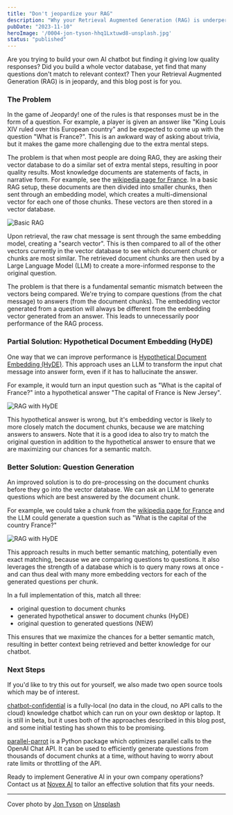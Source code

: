 ```yaml
---
title: "Don't jeopardize your RAG"
description: "Why your Retrieval Augmented Generation (RAG) is underperforming, and what to do about it"
pubDate: "2023-11-10"
heroImage: '/0004-jon-tyson-hhq1Lxtuwd8-unsplash.jpg'
status: "published"
---
```


Are you trying to build your own AI chatbot but finding it giving low quality responses?
Did you build a whole vector database, yet find that many questions don't match to relevant context?
Then your Retrieval Augmented Generation (RAG) is in jeopardy, and this blog post is for you.

### The Problem

In the game of Jeopardy! one of the rules is that responses must be in the form of a question.
For example, a player is given an answer like "King Louis XIV ruled over this European country" and be
expected to come up with the question "What is France?".  This is an awkward way of asking about trivia,
but it makes the game more challenging due to the extra mental steps.

The problem is that when most people are doing RAG, they are asking their vector database to do a similar set of
extra mental steps, resulting in poor quality results.  Most knowledge documents are statements of facts, in narrative form.  For example, see the
[wikipedia page for France](https://en.wikipedia.org/wiki/France).  In a basic RAG setup, these documents are then
divided into smaller chunks, then sent through an embedding model, which creates a multi-dimensional vector for each
one of those chunks.  These vectors are then stored in a vector database.

![Basic RAG](/0004-jeopardize-rag-1.drawio.png)

Upon retrieval, the raw chat message is sent through the same embedding model, creating a "search vector".  This is then
compared to all of the other vectors currently in the vector database to see which document chunk or chunks are most similar.
The retrieved document chunks are then used by a Large Language Model (LLM) to create a more-informed response to the original question.

The problem is that there is a fundamental semantic mismatch between the vectors being compared.  We're trying to compare questions (from the chat message)
to answers (from the document chunks).  The embedding vector generated from a question will always be different from the embedding vector
generated from an answer.  This leads to unnecessarily poor performance of the RAG process.

### Partial Solution: Hypothetical Document Embedding (HyDE)

One way that we can improve performance is [Hypothetical Document Embedding (HyDE)](https://arxiv.org/abs/2212.10496).
This approach uses an LLM to transform the input chat message into answer form, even if it has to hallucinate the answer.

For example, it would turn an input question such as "What is the capital of France?" into a hypothetical answer
"The capital of France is New Jersey".

![RAG with HyDE](/0004-jeopardize-rag-2.drawio.png)

This hypothetical answer is wrong, but it's embedding vector is likely to more closely match
the document chunks, because we are matching answers to answers.  Note that it is a good idea to also try to match the original
question in addition to the hypothetical answer to ensure that we are maximizing our chances for a semantic match.

### Better Solution: Question Generation

An improved solution is to do pre-processing on the document chunks before they go into the vector database.
We can ask an LLM to generate questions which are best answered by the document chunk.

For example, we could take a chunk from the [wikipedia page for France](https://en.wikipedia.org/wiki/France)
and the LLM could generate a question such as "What is the capital of the country France?"

![RAG with HyDE](/0004-jeopardize-rag-3.drawio.png)

This approach results in much better semantic matching, potentially even exact matching, because we are comparing
questions to questions.  It also leverages the strength of a database which is to query many rows at once - and can
thus deal with many more embedding vectors for each of the generated questions per chunk.

In a full implementation of this, match all three:

- original question to document chunks
- generated hypothetical answer to document chunks (HyDE)
- original question to generated questions (NEW)

This ensures that we maximize the chances for a better semantic match, resulting in better context being retrieved
and better knowledge for our chatbot.

### Next Steps

If you'd like to try this out for yourself, we also made two open source tools which may be of interest.

[chatbot-confidential](https://github.com/novex-ai/chatbot-confidential/) is a fully-local (no data in the cloud, no API calls to the cloud)
knowledge chatbot which can run on your own desktop or laptop.  It is still in beta, but it uses both of the approaches described
in this blog post, and some initial testing has shown this to be promising.

[parallel-parrot](https://pypi.org/project/parallel-parrot/) is a Python package which optimizes parallel calls to the OpenAI Chat API.
It can be used to efficiently generate questions from thousands of document chunks at a time, without having to worry about rate limits or
throttling of the API.

Ready to implement Generative AI in your own company operations?  Contact us at 
[Novex AI](https://novex.ai/) to tailor an effective solution that fits your needs.

---

Cover photo by [Jon Tyson](https://unsplash.com/@jontyson?utm_content=creditCopyText&utm_medium=referral&utm_source=unsplash)
on [Unsplash](https://unsplash.com/photos/white-markee-light-hhq1Lxtuwd8?utm_content=creditCopyText&utm_medium=referral&utm_source=unsplash)
